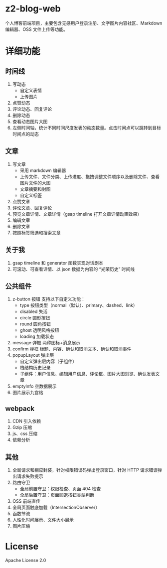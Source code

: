 # z2-blog-web
个人博客前端项目，主要包含无感用户登录注册、文字图片内容社区、Markdown 编辑器、OSS 文件上传等功能。

# 详细功能

## 时间线
1. 写动态
    * 自定义表情
    * 上传图片
2. 点赞动态
3. 评论动态、回复评论
4. 删除动态
5. 查看动态图片大图
6. 左侧时间轴，统计不同时间尺度发表的动态数量。点击时间点可以跳转到目标时间点的动态

## 文章
1. 写文章
    * 采用 markdown 编辑器
    * 上传文件、文件分类、上传进度、拖拽调整文件顺序以及删除文件、查看图片文件的大图
    * 文章摘要和封图
    * 自定义标签
2. 点赞文章
3. 评论文章、回复评论
4. 预览文章详情、文章详情（gsap timeline 打开文章详情动画效果）
5. 编辑文章
6. 删除文章
7. 按照标签筛选和搜索文章

## 关于我
1. gsap timeline 和 generator 函数实现对话剧本
2. 可滚动、可查看详情、以 json 数据为内容的 “光荣历史” 时间线

## 公共组件
1. z-button 按钮
    支持以下自定义功能：
    * type 按钮类型（normal（默认）、primary、dashed、link）
    * disabled 失活
    * circle 圆形按钮
    * round 圆角按钮
    * ghost 透明风格按钮
    * loading 加载状态
2. message 弹框
    两种图标+消息展示
3. confirm 弹框
    标题、内容、确认和取消文本、确认和取消事件
4. popupLayout 弹出层
    * 自定义弹出层内容（子组件）
    * 栈结构历史记录
    * 子组件：用户信息、编辑用户信息、评论框、图片大图浏览、确认发表文章
5. emptyInfo 空数据展示
6. 图片展示九宫格

## webpack
1. CDN 引入依赖
2. Gzip 压缩
3. js、css 压缩
4. 依赖分析

## 其他
1. 全局请求和相应封装，针对权限错误码弹出登录窗口，针对 HTTP 请求错误弹出请求失败提示
2. 路由守卫
    * 全局前置守卫：权限检查、页面 404 检查
    * 全局后置守卫：页面回退按钮类型判断
3. OSS 前端直传
4. 全局页面触底加载（IntersectionObserver）
5. 函数节流
6. 人性化时间展示、文件大小展示
7. 图片压缩

# License
Apache License 2.0
